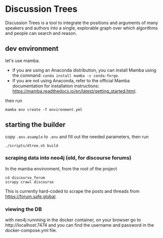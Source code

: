 # Discussion Trees

Discussion Trees is a tool to integrate the positions and arguments of many speakers and authors
into a single, explorable graph over which algorithms and people can search and reason.



## dev environment

let's use mamba.
- If you are using an Anaconda distribution, you can install Mamba using the command: `conda install mamba -c conda-forge`.
- If you are not using Anaconda, refer to the official Mamba documentation for installation instructions: https://mamba.readthedocs.io/en/latest/getting_started.html.

then run
```
mamba env create -f environment.yml
```

## starting the builder

copy `.env.example` to `.env` and fill out the needed parameters, then run
```
./scripts/dtree.sh build
```

### scraping data into neo4j (old, for discourse forums)

In the mamba environment, from the root of the project
```
cd discourse_forum
scrapy crawl discourse
```
This is currently hard-coded to scrape the posts and threads from https://forum.safe.global.

### viewing the DB

with neo4j runnning in the docker container, on your browser go to http://localhost:7474 and you can find the username and password in the docker-compose.yml file.
